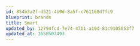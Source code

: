 ```yaml
---
id: 854b3a2f-d521-4b0d-8a5f-c761168d7fc9
blueprint: brands
title: Smart
updated_by: 12794fcd-7e74-47b1-a10d-81c9105053f7
updated_at: 1650507493
---
```

